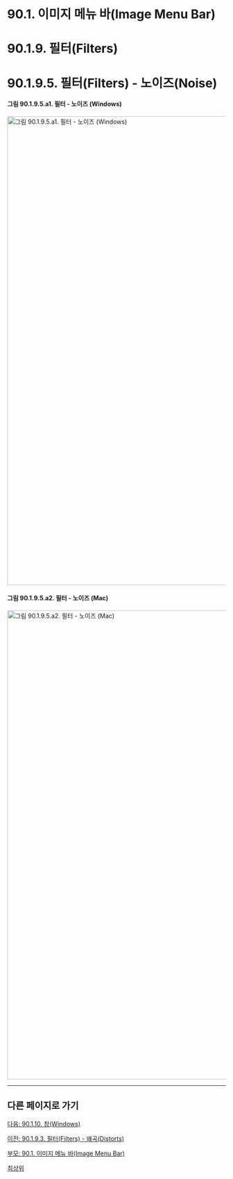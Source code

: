 # 90.1. 이미지 메뉴 바(Image Menu Bar)
# 90.1.9. 필터(Filters)
# 90.1.9.5. 필터(Filters) - 노이즈(Noise)

#### 그림 90.1.9.5.a1. 필터 - 노이즈 (Windows)
<img width="1080" alt="그림 90.1.9.5.a1. 필터 - 노이즈 (Windows)" environment="Windows 10 GIMP 2.10.36" src="https://github.com/wonder13662/gimp/assets/15767104/9091628a-5898-49a9-ad8a-78856324ded9">

#### 그림 90.1.9.5.a2. 필터 - 노이즈 (Mac)
<img width="1080" alt="그림 90.1.9.5.a2. 필터 - 노이즈 (Mac)" environment="MacOS:Sonoma 14.2.1 GIMP 2.10.36" src="https://github.com/wonder13662/gimp/assets/15767104/f5e41713-0856-4cde-a934-641b793be00a">

***

## 다른 페이지로 가기

[다음: 90.1.10. 창(Windows)](./90-01-10-windows.md)

[이전: 90.1.9.3. 필터(Filters) - 왜곡(Distorts)](./90-01-09-filtersx-03-distorts.md)

[부모: 90.1. 이미지 메뉴 바(Image Menu Bar)](./90-01-00-image-menu-bar.md)

[최상위](./00-home.md)
